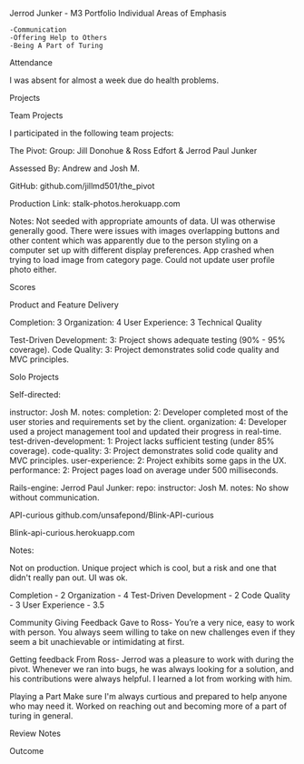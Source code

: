 Jerrod Junker - M3 Portfolio
Individual
Areas of Emphasis

    -Communication
    -Offering Help to Others
    -Being A Part of Turing


Attendance

I was absent for almost a week due do health problems.

Projects

Team
Projects

I participated in the following team projects:

The Pivot:
Group: Jill Donohue & Ross Edfort & Jerrod Paul Junker

Assessed By: Andrew and Josh M.

GitHub: github.com/jillmd501/the_pivot

Production Link: stalk-photos.herokuapp.com

Notes: Not seeded with appropriate amounts of data. UI was otherwise generally good. There were issues with images overlapping buttons and other content which was apparently due to the person styling on a computer set up with different display preferences. App crashed when trying to load image from category page. Could not update user profile photo either.

Scores

Product and Feature Delivery

Completion: 3
Organization: 4
User Experience: 3
Technical Quality

Test-Driven Development: 3: Project shows adequate testing (90% - 95% coverage).
Code Quality: 3: Project demonstrates solid code quality and MVC principles.


Solo Projects

Self-directed:

instructor: Josh M.
notes:
completion: 2: Developer completed most of the user stories and requirements set by the client.
organization: 4: Developer used a project management tool and updated their progress in real-time.
test-driven-development: 1: Project lacks sufficient testing (under 85% coverage).
code-quality: 3: Project demonstrates solid code quality and MVC principles.
user-experience: 2: Project exhibits some gaps in the UX.
performance: 2: Project pages load on average under 500 milliseconds.


Rails-engine:
     Jerrod Paul Junker:
    repo:
    instructor: Josh M.
    notes: No show without communication.


API-curious
github.com/unsafepond/Blink-API-curious

Blink-api-curious.herokuapp.com

Notes:

Not on production. Unique project which is cool, but a risk and one that didn't really pan out. UI was ok.

Completion - 2
Organization - 4
Test-Driven Development - 2
Code Quality - 3
User Experience - 3.5



Community
Giving Feedback
    Gave to Ross- You’re a very nice, easy to work with person. You always seem willing to take on new challenges even if they seem a bit unachievable or intimidating at first.


Getting feedback
    From Ross- Jerrod was a pleasure to work with during the pivot. Whenever we ran into bugs, he was always looking for a solution, and his contributions were always helpful. I learned a lot from working with him.
    



Playing a Part
    Make sure I'm always curtious and prepared to help anyone who may need it.
    Worked on reaching out and becoming more of a part of turing in general.

Review
Notes

    

Outcome
